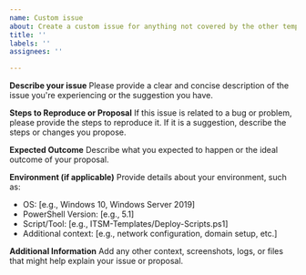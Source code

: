 ```yaml
---
name: Custom issue
about: Create a custom issue for anything not covered by the other templates
title: ''
labels: ''
assignees: ''

---
```


**Describe your issue**
Please provide a clear and concise description of the issue you're experiencing or the suggestion you have.

**Steps to Reproduce or Proposal**
If this issue is related to a bug or problem, please provide the steps to reproduce it. If it is a suggestion, describe the steps or changes you propose.

**Expected Outcome**
Describe what you expected to happen or the ideal outcome of your proposal.

**Environment (if applicable)**
Provide details about your environment, such as:
- OS: [e.g., Windows 10, Windows Server 2019]
- PowerShell Version: [e.g., 5.1]
- Script/Tool: [e.g., ITSM-Templates/Deploy-Scripts.ps1]
- Additional context: [e.g., network configuration, domain setup, etc.]

**Additional Information**
Add any other context, screenshots, logs, or files that might help explain your issue or proposal.
